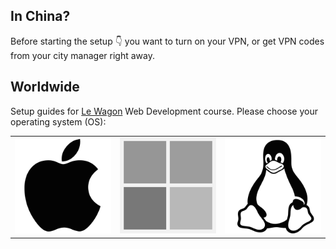 ## In China?

Before starting the setup :point_down: you want to turn on your VPN, or get VPN codes from your city manager right away.

## Worldwide

Setup guides for [Le Wagon](https://www.lewagon.com) Web Development course. Please choose your operating system (OS):

<table>
  <tr>
    <td>
      <a href="MACOS.md">
        <img src="images/apple.png" alt="macOS">
      </a>
    </td>
    <td>
      <a href="WINDOWS.md">
        <img src="images/windows.png" alt="Windows">
      </a>
    </td>
    <td>
      <a href="UBUNTU.md">
        <img src="images/linux.png" alt="Ubuntu">
      </a>
    </td>
  </tr>
</table>
